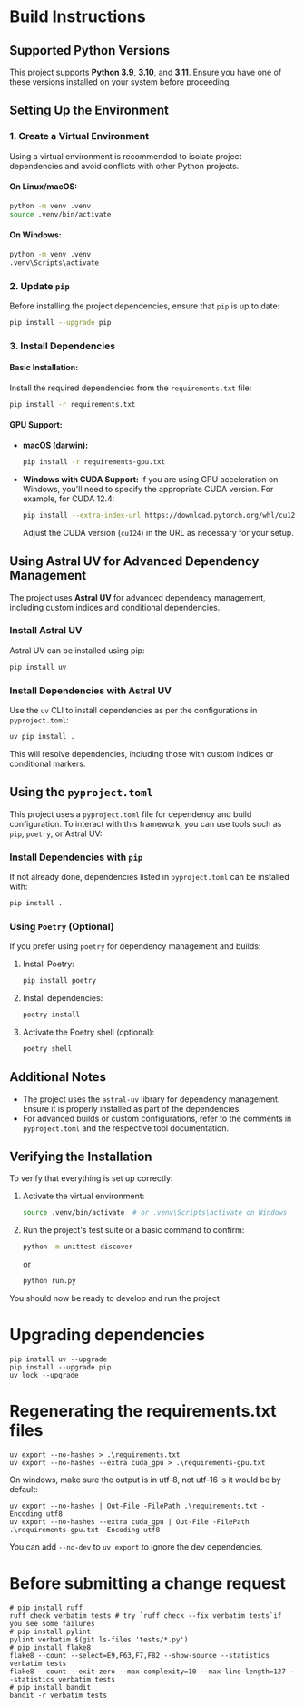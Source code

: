 # Build Instructions

## Supported Python Versions
This project supports **Python 3.9**, **3.10**, and **3.11**. Ensure you have one of these versions installed on your system before proceeding.

## Setting Up the Environment

### 1. Create a Virtual Environment
Using a virtual environment is recommended to isolate project dependencies and avoid conflicts with other Python projects.

#### On Linux/macOS:
```bash
python -m venv .venv
source .venv/bin/activate
```

#### On Windows:
```bash
python -m venv .venv
.venv\Scripts\activate
```

### 2. Update `pip`
Before installing the project dependencies, ensure that `pip` is up to date:
```bash
pip install --upgrade pip
```

### 3. Install Dependencies

#### Basic Installation:
Install the required dependencies from the `requirements.txt` file:
```bash
pip install -r requirements.txt
```

#### GPU Support:
- **macOS (darwin):**
  ```bash
  pip install -r requirements-gpu.txt
  ```

- **Windows with CUDA Support:**
  If you are using GPU acceleration on Windows, you'll need to specify the appropriate CUDA version. For example, for CUDA 12.4:
  ```bash
  pip install --extra-index-url https://download.pytorch.org/whl/cu124 -r requirements-gpu.txt
  ```
  Adjust the CUDA version (`cu124`) in the URL as necessary for your setup.

## Using Astral UV for Advanced Dependency Management
The project uses **Astral UV** for advanced dependency management, including custom indices and conditional dependencies.

### Install Astral UV
Astral UV can be installed using pip:
```bash
pip install uv
```

### Install Dependencies with Astral UV
Use the `uv` CLI to install dependencies as per the configurations in `pyproject.toml`:
```bash
uv pip install .
```
This will resolve dependencies, including those with custom indices or conditional markers.

## Using the `pyproject.toml`
This project uses a `pyproject.toml` file for dependency and build configuration. To interact with this framework, you can use tools such as `pip`, `poetry`, or Astral UV:

### Install Dependencies with `pip`
If not already done, dependencies listed in `pyproject.toml` can be installed with:
```bash
pip install .
```

### Using `Poetry` (Optional)
If you prefer using `poetry` for dependency management and builds:
1. Install Poetry:
   ```bash
   pip install poetry
   ```

2. Install dependencies:
   ```bash
   poetry install
   ```

3. Activate the Poetry shell (optional):
   ```bash
   poetry shell
   ```

## Additional Notes
- The project uses the `astral-uv` library for  dependency management. Ensure it is properly installed as part of the dependencies.
- For advanced builds or custom configurations, refer to the comments in `pyproject.toml` and the respective tool documentation.

## Verifying the Installation
To verify that everything is set up correctly:
1. Activate the virtual environment:
   ```bash
   source .venv/bin/activate  # or .venv\Scripts\activate on Windows
   ```

2. Run the project's test suite or a basic command to confirm:
   ```bash
   python -m unittest discover
   ```
   or
   ```bash
   python run.py
   ```

You should now be ready to develop and run the project

# Upgrading dependencies

```
pip install uv --upgrade
pip install --upgrade pip
uv lock --upgrade
```

# Regenerating the requirements.txt files

```
uv export --no-hashes > .\requirements.txt
uv export --no-hashes --extra cuda_gpu > .\requirements-gpu.txt
```

On windows, make sure the output is in utf-8, not utf-16 is it would be by default:

```{powershell}
uv export --no-hashes | Out-File -FilePath .\requirements.txt -Encoding utf8
uv export --no-hashes --extra cuda_gpu | Out-File -FilePath .\requirements-gpu.txt -Encoding utf8
```

You can add `--no-dev` to `uv export` to ignore the dev dependencies.


# Before submitting a change request

```
# pip install ruff
ruff check verbatim tests # try `ruff check --fix verbatim tests`if you see some failures
# pip install pylint
pylint verbatim $(git ls-files 'tests/*.py')
# pip install flake8
flake8 --count --select=E9,F63,F7,F82 --show-source --statistics verbatim tests
flake8 --count --exit-zero --max-complexity=10 --max-line-length=127 --statistics verbatim tests
# pip install bandit
bandit -r verbatim tests
```

